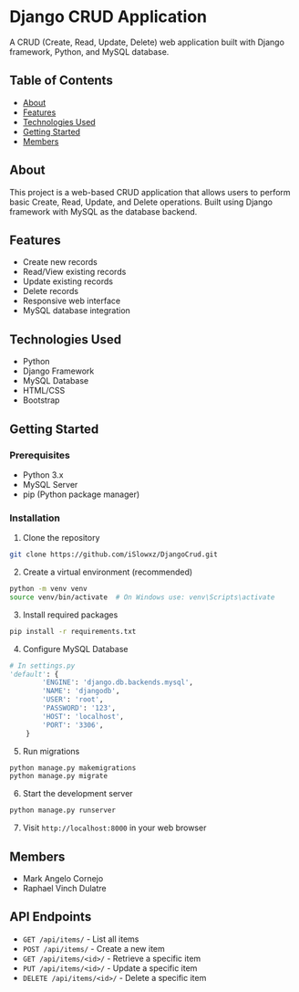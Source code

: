 # Django CRUD Application

A CRUD (Create, Read, Update, Delete) web application built with Django framework, Python, and MySQL database.

## Table of Contents
- [About](#about)
- [Features](#features)
- [Technologies Used](#technologies-used)
- [Getting Started](#getting-started)
- [Members](#members)

## About
This project is a web-based CRUD application that allows users to perform basic Create, Read, Update, and Delete operations. Built using Django framework with MySQL as the database backend.

## Features
- Create new records
- Read/View existing records
- Update existing records
- Delete records
- Responsive web interface
- MySQL database integration

## Technologies Used
- Python
- Django Framework
- MySQL Database
- HTML/CSS
- Bootstrap

## Getting Started
### Prerequisites
- Python 3.x
- MySQL Server
- pip (Python package manager)

### Installation
1. Clone the repository
```bash
git clone https://github.com/iSlowxz/DjangoCrud.git
```

2. Create a virtual environment (recommended)
```bash
python -m venv venv
source venv/bin/activate  # On Windows use: venv\Scripts\activate
```

3. Install required packages
```bash
pip install -r requirements.txt
```

4. Configure MySQL Database
```python
# In settings.py
'default': {
        'ENGINE': 'django.db.backends.mysql',
        'NAME': 'djangodb',
        'USER': 'root',
        'PASSWORD': '123',
        'HOST': 'localhost',
        'PORT': '3306',
    }
```

5. Run migrations
```bash
python manage.py makemigrations
python manage.py migrate
```

6. Start the development server
```bash
python manage.py runserver
```

7. Visit `http://localhost:8000` in your web browser

## Members
- Mark Angelo Cornejo 
- Raphael Vinch Dulatre

## API Endpoints
- `GET /api/items/` - List all items
- `POST /api/items/` - Create a new item
- `GET /api/items/<id>/` - Retrieve a specific item
- `PUT /api/items/<id>/` - Update a specific item
- `DELETE /api/items/<id>/` - Delete a specific item 
